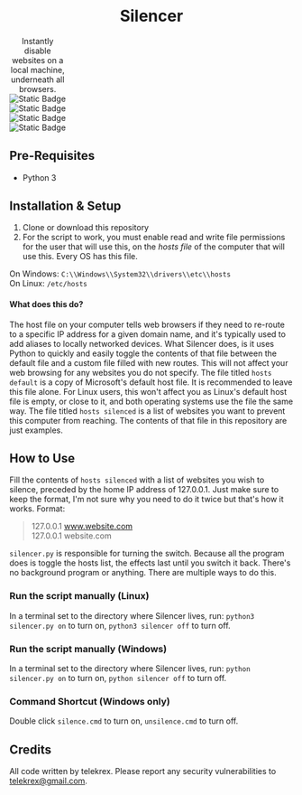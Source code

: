 <h1 align="center" style="margin-top: -10px"> Silencer </h1>
<p align="center" style="width: 100;">
   Instantly disable websites on a local machine, underneath all browsers.<br>
   <img alt="Static Badge" src="https://img.shields.io/badge/Windows-blue"> <img alt="Static Badge" src="https://img.shields.io/badge/Linux-orange"><br>
   <img alt="Static Badge" src="https://img.shields.io/badge/Status-Complete-black"> <img alt="Static Badge" src="https://img.shields.io/badge/Linux-orange">   
</p>

## Pre-Requisites
- Python 3

## Installation & Setup
1. Clone or download this repository
2. For the script to work, you must enable read and write file permissions for the user that will use this, on the *hosts file* of the computer that will use this. Every OS has this file.  

 On Windows:  `C:\\Windows\\System32\\drivers\\etc\\hosts`  
 On Linux:  `/etc/hosts`  

#### What does this do?
The host file on your computer tells web browsers if they need to re-route to a specific IP address for a given domain name, and it's typically used to add aliases to locally networked devices. What Silencer does, is it uses Python to quickly and easily toggle the contents of that file between the default file and a custom file filled with new routes. This will not affect your web browsing for any websites you do not specify. The file titled `hosts default` is a copy of Microsoft's default host file. It is recommended to leave this file alone. For Linux users, this won't affect you as Linux's default host file is empty, or close to it, and both operating systems use the file the same way. The file titled `hosts silenced` is a list of websites you want to prevent this computer from reaching. The contents of that file in this repository are just examples.

## How to Use
Fill the contents of `hosts silenced` with a list of websites you wish to silence, preceded by the home IP address of 127.0.0.1. Just make sure to keep the format, I'm not sure why you need to do it twice but that's how it works. Format:
>127.0.0.1 www.website.com  
>127.0.0.1 website.com  

`silencer.py` is responsible for turning the switch. Because all the program does is toggle the hosts list, the effects last until you switch it back. There's no background program or anything. There are multiple ways to do this.

### Run the script manually (Linux)
In a terminal set to the directory where Silencer lives, run: `python3 silencer.py on` to turn on, `python3 silencer off` to turn off.

### Run the script manually (Windows)
In a terminal set to the directory where Silencer lives, run: `python silencer.py on` to turn on, `python silencer off` to turn off.

### Command Shortcut (Windows only)
Double click `silence.cmd` to turn on, `unsilence.cmd` to turn off.

## Credits
All code written by telekrex. Please report any security vulnerabilities to telekrex@gmail.com.
